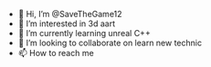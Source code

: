 - 👋 Hi, I’m @SaveTheGame12
- 👀 I’m interested in 3d aart
- 🌱 I’m currently learning unreal C++
- 💞️ I’m looking to collaborate on learn new technic
- 📫 How to reach me 

<!---
SaveTheGame12/SaveTheGame12 is a ✨ special ✨ repository because its `README.md` (this file) appears on your GitHub profile.
You can click the Preview link to take a look at your changes.
--->
